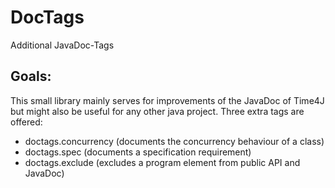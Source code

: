 DocTags
=======

Additional JavaDoc-Tags


Goals:
------

This small library mainly serves for improvements of the JavaDoc of Time4J but might also be useful for any other java project. Three extra tags are offered:

- doctags.concurrency (documents the concurrency behaviour of a class)
- doctags.spec (documents a specification requirement)
- doctags.exclude (excludes a program element from public API and JavaDoc)
